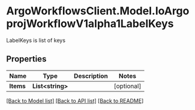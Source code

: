 # ArgoWorkflowsClient.Model.IoArgoprojWorkflowV1alpha1LabelKeys
LabelKeys is list of keys

## Properties

Name | Type | Description | Notes
------------ | ------------- | ------------- | -------------
**Items** | **List&lt;string&gt;** |  | [optional] 

[[Back to Model list]](../README.md#documentation-for-models) [[Back to API list]](../README.md#documentation-for-api-endpoints) [[Back to README]](../README.md)

